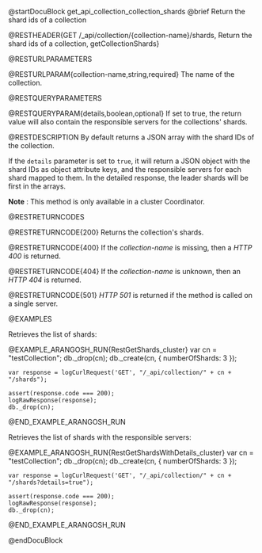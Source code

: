 
@startDocuBlock get_api_collection_collection_shards
@brief Return the shard ids of a collection

@RESTHEADER{GET /_api/collection/{collection-name}/shards, Return the shard ids of a collection, getCollectionShards}

@RESTURLPARAMETERS

@RESTURLPARAM{collection-name,string,required}
The name of the collection.

@RESTQUERYPARAMETERS

@RESTQUERYPARAM{details,boolean,optional}
If set to true, the return value will also contain the responsible servers for the collections' shards.

@RESTDESCRIPTION
By default returns a JSON array with the shard IDs of the collection.

If the `details` parameter is set to `true`, it will return a JSON object with the
shard IDs as object attribute keys, and the responsible servers for each shard mapped to them.
In the detailed response, the leader shards will be first in the arrays.

**Note** : This method is only available in a cluster Coordinator.

@RESTRETURNCODES

@RESTRETURNCODE{200}
Returns the collection's shards.

@RESTRETURNCODE{400}
If the *collection-name* is missing, then a *HTTP 400* is
returned.

@RESTRETURNCODE{404}
If the *collection-name* is unknown, then an *HTTP 404*
is returned.

@RESTRETURNCODE{501}
*HTTP 501* is returned if the method is called on a single server.

@EXAMPLES

Retrieves the list of shards:

@EXAMPLE_ARANGOSH_RUN{RestGetShards_cluster}
    var cn = "testCollection";
    db._drop(cn);
    db._create(cn, { numberOfShards: 3 });

    var response = logCurlRequest('GET', "/_api/collection/" + cn + "/shards");

    assert(response.code === 200);
    logRawResponse(response);
    db._drop(cn);
@END_EXAMPLE_ARANGOSH_RUN

Retrieves the list of shards with the responsible servers:

@EXAMPLE_ARANGOSH_RUN{RestGetShardsWithDetails_cluster}
    var cn = "testCollection";
    db._drop(cn);
    db._create(cn, { numberOfShards: 3 });

    var response = logCurlRequest('GET', "/_api/collection/" + cn + "/shards?details=true");

    assert(response.code === 200);
    logRawResponse(response);
    db._drop(cn);
@END_EXAMPLE_ARANGOSH_RUN

@endDocuBlock
